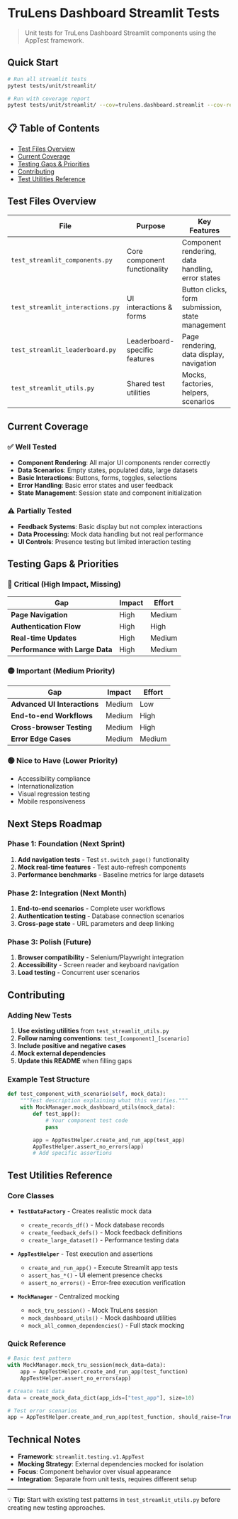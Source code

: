 # TruLens Dashboard Streamlit Tests

> Unit tests for TruLens Dashboard Streamlit components using the AppTest framework.

## Quick Start

```bash
# Run all streamlit tests
pytest tests/unit/streamlit/

# Run with coverage report
pytest tests/unit/streamlit/ --cov=trulens.dashboard.streamlit --cov-report=html
```

## 📋 Table of Contents

- [Test Files Overview](#test-files-overview)
- [Current Coverage](#current-coverage)
- [Testing Gaps & Priorities](#testing-gaps--priorities)
- [Contributing](#contributing)
- [Test Utilities Reference](#test-utilities-reference)

## Test Files Overview

| File | Purpose | Key Features |
|------|---------|--------------|
| `test_streamlit_components.py` | Core component functionality | Component rendering, data handling, error states |
| `test_streamlit_interactions.py` | UI interactions & forms | Button clicks, form submission, state management |
| `test_streamlit_leaderboard.py` | Leaderboard-specific features | Page rendering, data display, navigation |
| `test_streamlit_utils.py` | Shared test utilities | Mocks, factories, helpers, scenarios |

## Current Coverage

### ✅ Well Tested
- **Component Rendering**: All major UI components render correctly
- **Data Scenarios**: Empty states, populated data, large datasets
- **Basic Interactions**: Buttons, forms, toggles, selections
- **Error Handling**: Basic error states and user feedback
- **State Management**: Session state and component initialization

### ⚠️ Partially Tested
- **Feedback Systems**: Basic display but not complex interactions
- **Data Processing**: Mock data handling but not real performance
- **UI Controls**: Presence testing but limited interaction testing

## Testing Gaps & Priorities

### 🔴 Critical (High Impact, Missing)

| Gap | Impact | Effort |
|-----|---------|---------|
| **Page Navigation** | High | Medium |
| **Authentication Flow** | High | High |
| **Real-time Updates** | High | Medium |
| **Performance with Large Data** | High | Medium |

### 🟡 Important (Medium Priority)

| Gap | Impact | Effort |
|-----|---------|---------|
| **Advanced UI Interactions** | Medium | Low |
| **End-to-end Workflows** | Medium | High |
| **Cross-browser Testing** | Medium | High |
| **Error Edge Cases** | Medium | Medium |

### 🟢 Nice to Have (Lower Priority)

- Accessibility compliance
- Internationalization
- Visual regression testing
- Mobile responsiveness

## Next Steps Roadmap

### Phase 1: Foundation (Next Sprint)
1. **Add navigation tests** - Test `st.switch_page()` functionality
2. **Mock real-time features** - Test auto-refresh components
3. **Performance benchmarks** - Baseline metrics for large datasets

### Phase 2: Integration (Next Month)
1. **End-to-end scenarios** - Complete user workflows
2. **Authentication testing** - Database connection scenarios
3. **Cross-page state** - URL parameters and deep linking

### Phase 3: Polish (Future)
1. **Browser compatibility** - Selenium/Playwright integration
2. **Accessibility** - Screen reader and keyboard navigation
3. **Load testing** - Concurrent user scenarios

## Contributing

### Adding New Tests

1. **Use existing utilities** from `test_streamlit_utils.py`
2. **Follow naming conventions**: `test_[component]_[scenario]`
3. **Include positive and negative cases**
4. **Mock external dependencies**
5. **Update this README** when filling gaps

### Example Test Structure

```python
def test_component_with_scenario(self, mock_data):
    """Test description explaining what this verifies."""
    with MockManager.mock_dashboard_utils(mock_data):
        def test_app():
            # Your component test code
            pass

        app = AppTestHelper.create_and_run_app(test_app)
        AppTestHelper.assert_no_errors(app)
        # Add specific assertions
```

## Test Utilities Reference

### Core Classes

- **`TestDataFactory`** - Creates realistic mock data
  - `create_records_df()` - Mock database records
  - `create_feedback_defs()` - Mock feedback definitions
  - `create_large_dataset()` - Performance testing data

- **`AppTestHelper`** - Test execution and assertions
  - `create_and_run_app()` - Execute Streamlit app tests
  - `assert_has_*()` - UI element presence checks
  - `assert_no_errors()` - Error-free execution verification

- **`MockManager`** - Centralized mocking
  - `mock_tru_session()` - Mock TruLens session
  - `mock_dashboard_utils()` - Mock dashboard utilities
  - `mock_all_common_dependencies()` - Full stack mocking

### Quick Reference

```python
# Basic test pattern
with MockManager.mock_tru_session(mock_data=data):
    app = AppTestHelper.create_and_run_app(test_function)
    AppTestHelper.assert_no_errors(app)

# Create test data
data = create_mock_data_dict(app_ids=["test_app"], size=10)

# Test error scenarios
app = AppTestHelper.create_and_run_app(test_function, should_raise=True)
```

## Technical Notes

- **Framework**: `streamlit.testing.v1.AppTest`
- **Mocking Strategy**: External dependencies mocked for isolation
- **Focus**: Component behavior over visual appearance
- **Integration**: Separate from unit tests, requires different setup

---

💡 **Tip**: Start with existing test patterns in `test_streamlit_utils.py` before creating new testing approaches.
